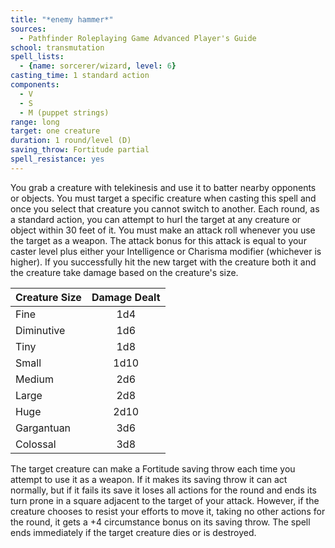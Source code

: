 ```yaml
---
title: "*enemy hammer*"
sources:
  - Pathfinder Roleplaying Game Advanced Player's Guide
school: transmutation
spell_lists:
  - {name: sorcerer/wizard, level: 6}
casting_time: 1 standard action
components:
  - V
  - S
  - M (puppet strings)
range: long
target: one creature
duration: 1 round/level (D)
saving_throw: Fortitude partial
spell_resistance: yes
---
```


You grab a creature with telekinesis and use it to batter nearby opponents or objects. You must target a specific creature when casting this spell and once you select that creature you cannot switch to another. Each round, as a standard action, you can attempt to hurl the target at any creature or object within 30 feet of it. You must make an attack roll whenever you use the target as a weapon. The attack bonus for this attack is equal to your caster level plus either your Intelligence or Charisma modifier (whichever is higher). If you successfully hit the new target with the creature both it and the creature take damage based on the creature's size.

| Creature Size | Damage Dealt |
|:--------------|:------------:|
| Fine          |     1d4      |
| Diminutive    |     1d6      |
| Tiny          |     1d8      |
| Small         |     1d10     |
| Medium        |     2d6      |
| Large         |     2d8      |
| Huge          |     2d10     |
| Gargantuan    |     3d6      |
| Colossal      |     3d8      |

The target creature can make a Fortitude saving throw each time you attempt to use it as a weapon. If it makes its saving throw it can act normally, but if it fails its save it loses all actions for the round and ends its turn prone in a square adjacent to the target of your attack. However, if the creature chooses to resist your efforts to move it, taking no other actions for the round, it gets a +4 circumstance bonus on its saving throw. The spell ends immediately if the target creature dies or is destroyed.

